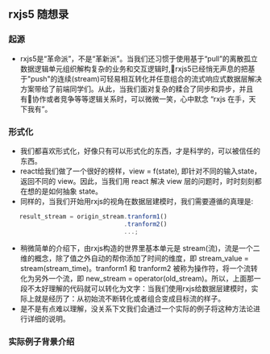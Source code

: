 ## rxjs5 随想录

### 起源
- rxjs5是“革命派”，不是“革新派”。当我们还习惯于使用基于“pull”的离散孤立数据逻辑单元组织解构复杂的业务和交互逻辑时,rxjs5已经悄无声息的把基于"push"的连续(stream)可轻易相互转化并任意组合的流式响应式数据层解决方案带给了前端同学们。从此，当我们面对复杂的糅合了同步和异步，并且有协作或者竞争等等逻辑关系时，可以微微一笑，心中默念 “rxjs 在手，天下我有”。

### 形式化
- 我们都喜欢形式化，好像只有可以形式化的东西，才是科学的，可以被信任的东西。
- react给我们做了一个很好的榜样，view = f(state), 即针对不同的输入state，返回不同的 view。因此，当我们用 react 解决 view 层的问题时，时时刻刻都在想的是如何抽象 state。
- 同样的，当我们开始用rxjs的视角在数据层建模时，我们需要遵循的真理是:
```js
   result_stream = origin_stream.tranform1()
                                .tranform2()
                                ...;
```
- 稍微简单的介绍下，由rxjs构造的世界里基本单元是 stream(流)，流是一个二维的概念，除了值之外自动的帮你添加了时间的维度，即 stream_value = stream(stream_time)。tranform1 和 tranform2 被称为操作符，将一个流转化为另外一个流，即 new_stream = operator(old_stream)。所以，上面那一段不太好理解的代码就可以转化为文字：当我们使用rxjs给数据层建模时，实际上就是经历了：从初始流不断转化或者组合变成目标流的样子。
- 是不是有点难以理解，没关系下文我们会通过一个实际的例子将这种方法论进行详细的说明。

### 实际例子背景介绍